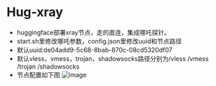 # Hug-xray
* huggingface部署xray节点，走的直连，集成哪吒探针。
* start.sh里修改哪吒参数，config.json里修改uuid和节点路径
* 默认uuid:de04add9-5c68-8bab-870c-08cd5320df07
* 默认vless，vmess，trojan，shadowsocks路径分别为/vless   /vmess   /trojan  /shadowsocks
* 节点配置如下图
![image](https://github.com/eoovve/Hug-xray/assets/142894633/d0a164f8-366f-4dea-8398-f020efbe9dce)

